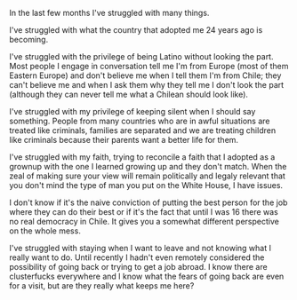 In the last few months I've struggled with many things.

I've struggled with what the country that adopted me 24 years ago is becoming.

I've struggled with the privilege of being Latino without looking the part. Most people I engage in conversation tell me I'm from Europe (most of them Eastern Europe) and don't believe me when I tell them I'm from Chile; they can't believe me and when I ask them why they tell me I don't look the part (although they can never tell me what a Chilean should look like).

I've struggled with my privilege of keeping silent when I should say something. People from many countries who are in awful situations are treated like criminals, families are separated and we are treating children  like criminals because their parents want a better life for them.

I've struggled with my faith, trying to reconcile a faith that I adopted as a grownup with the one I learned growing up and they don't match. When the zeal of making sure your view will remain politically and legaly relevant that you don't mind the type of man you put on the White House, I have issues.

I don't know if it's the naive conviction of putting the best person for the job where they can do their best or if it's the fact that until  I was 16 there was no real democracy in Chile. It gives you a somewhat different perspective on the whole mess.

I've struggled with staying when I want to leave and not knowing what I really want to do. Until recently I hadn't even remotely considered the possibility of going back or trying to get a job abroad. I know there are clusterfucks everywhere and I know what the fears of going back are even for a visit, but are they really what keeps me here?
